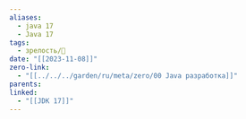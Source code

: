 ```yaml
---
aliases:
  - java 17
  - Java 17
tags:
  - зрелость/🌱
date: "[[2023-11-08]]"
zero-link:
  - "[[../../../garden/ru/meta/zero/00 Java разработка]]"
parents: 
linked:
  - "[[JDK 17]]"
---
```

